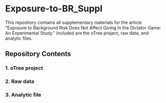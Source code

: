 # Exposure-to-BR_Suppl
This repository contains all supplementary materials for the article "Exposure to Background Risk Does Not Affect Giving in the Dictator Game: An Experimental Study." Included are the oTree project, raw data, and analytic files.
## Repository Contents
### 1. oTree project
### 2. Raw data
### 3. Analytic file
